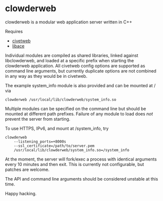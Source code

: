 clowderweb
==========

clowderweb is a modular web application server written in C++

Requires
* [civetweb](https://github.com/civetweb/civetweb)
* [libace](https://github.com/pallas/libace)

Individual modules are compiled as shared libraries, linked against
libclowderweb, and loaded at a specific prefix when starting the clowderweb
application.  All civetweb config options are supported as command line
arguments, but currently duplicate options are not combined in any way as
they would be in civetweb.

The example system_info module is also provided and can be mounted at / via

	clowderweb /usr/local/lib/clowderweb/system_info.so

Multiple modules can be specified on the command line but should be mounted
at different path prefixes.  Failure of any module to load does *not*
prevent the server from starting.

To use HTTPS, IPv6, and mount at /system_info, try

	clowderweb
		--listening_ports=+8000s
		--ssl_certificate=/path/to/server.pem
		/usr/local/lib/clowderweb/system_info.so=/system_info

At the moment, the server will fork/exec a process with identical arguments
every 10 minutes and then exit.  This is currently not configurable, but
patches are welcome.

The API and command line arguments should be considered unstable at this
time.

Happy hacking.
